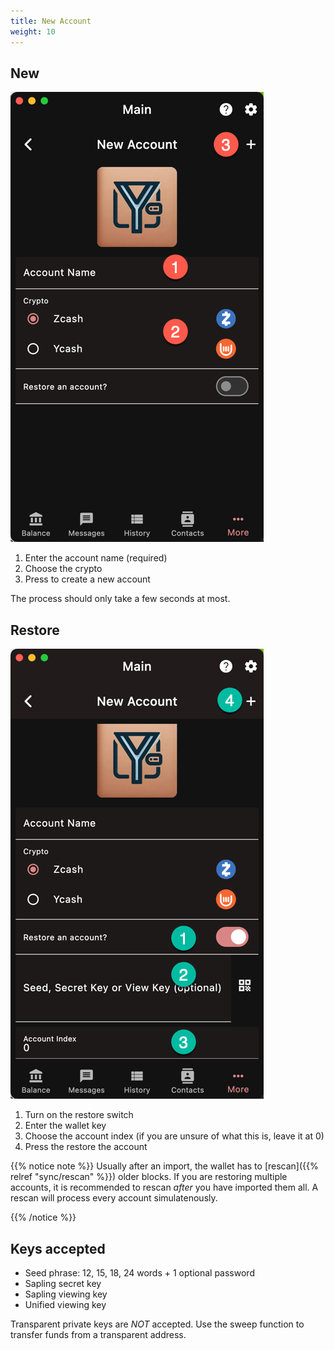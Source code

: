 ```yaml
---
title: New Account
weight: 10
---
```


## New

![New](2024-03-06_00-44-30.png)

1. Enter the account name (required)
1. Choose the crypto
1. Press to create a new account

The process should only take a few seconds at most.

## Restore

![Restore](2024-03-06_00-48-03.png)

1. Turn on the restore switch
1. Enter the wallet key
1. Choose the account index (if you are unsure of what this is, leave it at 0)
1. Press the restore the account

{{% notice note %}}
Usually after an import, the wallet has to 
[rescan]({{% relref "sync/rescan" %}}) older blocks.
If you are restoring multiple accounts, it is recommended
to rescan *after* you have imported them all.
A rescan will process every account simulatenously.

{{% /notice %}}

## Keys accepted

- Seed phrase: 12, 15, 18, 24 words + 1 optional password
- Sapling secret key
- Sapling viewing key
- Unified viewing key

Transparent private keys are *NOT* accepted. Use the sweep function
to transfer funds from a transparent address.

